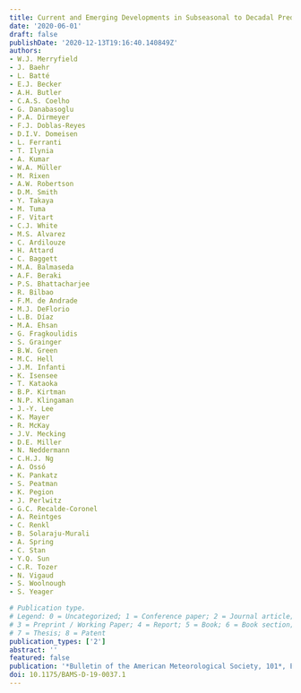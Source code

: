 ```yaml
---
title: Current and Emerging Developments in Subseasonal to Decadal Prediction
date: '2020-06-01'
draft: false
publishDate: '2020-12-13T19:16:40.140849Z'
authors:
- W.J. Merryfield
- J. Baehr
- L. Batté
- E.J. Becker
- A.H. Butler
- C.A.S. Coelho
- G. Danabasoglu
- P.A. Dirmeyer
- F.J. Doblas-Reyes
- D.I.V. Domeisen
- L. Ferranti
- T. Ilynia
- A. Kumar
- W.A. Müller
- M. Rixen
- A.W. Robertson
- D.M. Smith
- Y. Takaya
- M. Tuma
- F. Vitart
- C.J. White
- M.S. Alvarez
- C. Ardilouze
- H. Attard
- C. Baggett
- M.A. Balmaseda
- A.F. Beraki
- P.S. Bhattacharjee
- R. Bilbao
- F.M. de Andrade
- M.J. DeFlorio
- L.B. Díaz
- M.A. Ehsan
- G. Fragkoulidis
- S. Grainger
- B.W. Green
- M.C. Hell
- J.M. Infanti
- K. Isensee
- T. Kataoka
- B.P. Kirtman
- N.P. Klingaman
- J.-Y. Lee
- K. Mayer
- R. McKay
- J.V. Mecking
- D.E. Miller
- N. Neddermann
- C.H.J. Ng
- A. Ossó
- K. Pankatz
- S. Peatman
- K. Pegion
- J. Perlwitz
- G.C. Recalde-Coronel
- A. Reintges
- C. Renkl
- B. Solaraju-Murali
- A. Spring
- C. Stan
- Y.Q. Sun
- C.R. Tozer
- N. Vigaud
- S. Woolnough
- S. Yeager

# Publication type.
# Legend: 0 = Uncategorized; 1 = Conference paper; 2 = Journal article;
# 3 = Preprint / Working Paper; 4 = Report; 5 = Book; 6 = Book section;
# 7 = Thesis; 8 = Patent
publication_types: ['2']
abstract: ''
featured: false
publication: '*Bulletin of the American Meteorological Society, 101*, E869--E896 '
doi: 10.1175/BAMS-D-19-0037.1
---
```



